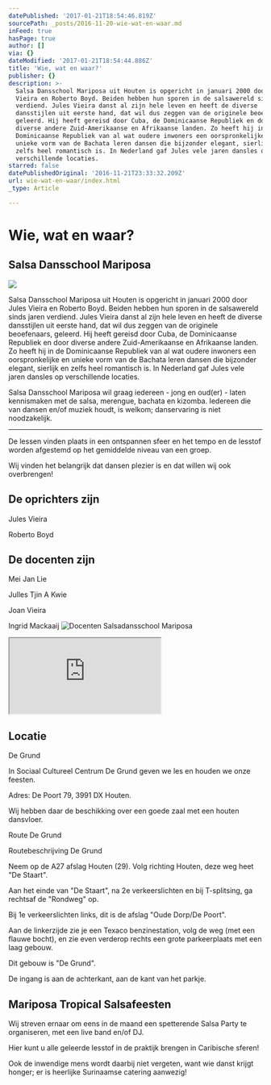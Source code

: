 ```yaml
---
datePublished: '2017-01-21T18:54:46.819Z'
sourcePath: _posts/2016-11-20-wie-wat-en-waar.md
inFeed: true
hasPage: true
author: []
via: {}
dateModified: '2017-01-21T18:54:44.886Z'
title: 'Wie, wat en waar?'
publisher: {}
description: >-
  Salsa Dansschool Mariposa uit Houten is opgericht in januari 2000 door Jules
  Vieira en Roberto Boyd. Beiden hebben hun sporen in de salsawereld sinds jaren
  verdiend. Jules Vieira danst al zijn hele leven en heeft de diverse
  dansstijlen uit eerste hand, dat wil dus zeggen van de originele beoefenaars,
  geleerd. Hij heeft gereisd door Cuba, de Dominicaanse Republiek en door
  diverse andere Zuid-Amerikaanse en Afrikaanse landen. Zo heeft hij in de
  Dominicaanse Republiek van al wat oudere inwoners een oorspronkelijke en
  unieke vorm van de Bachata leren dansen die bijzonder elegant, sierlijk en
  zelfs heel romantisch is. In Nederland gaf Jules vele jaren dansles op
  verschillende locaties.
starred: false
datePublishedOriginal: '2016-11-21T23:33:32.209Z'
url: wie-wat-en-waar/index.html
_type: Article

---
```

# Wie, wat en waar?

## Salsa Dansschool Mariposa
![](https://the-grid-user-content.s3-us-west-2.amazonaws.com/0ea8c224-dada-43fe-bc62-bc42ebbe6b9a.jpg)

Salsa Dansschool Mariposa uit Houten is opgericht in januari 2000 door Jules Vieira en Roberto Boyd. Beiden hebben hun sporen in de salsawereld sinds jaren verdiend. Jules Vieira danst al zijn hele leven en heeft de diverse dansstijlen uit eerste hand, dat wil dus zeggen van de originele beoefenaars, geleerd. Hij heeft gereisd door Cuba, de Dominicaanse Republiek en door diverse andere Zuid-Amerikaanse en Afrikaanse landen. Zo heeft hij in de Dominicaanse Republiek van al wat oudere inwoners een oorspronkelijke en unieke vorm van de Bachata leren dansen die bijzonder elegant, sierlijk en zelfs heel romantisch is. In Nederland gaf Jules vele jaren dansles op verschillende locaties.

Salsa Dansschool Mariposa wil graag iedereen - jong en oud(er) - laten kennismaken met de salsa, merengue, bachata en kizomba. Iedereen die van dansen en/of muziek houdt, is welkom; danservaring is niet noodzakelijk.

---

De lessen vinden plaats in een ontspannen sfeer en het tempo en de lesstof worden afgestemd op het gemiddelde niveau van een groep.

Wij vinden het belangrijk dat dansen plezier is en dat willen wij ook overbrengen!

## De oprichters zijn

Jules Vieira

Roberto Boyd

## De docenten zijn

Mei Jan Lie

Julles Tjin A Kwie

Joan Vieira

Ingrid Mackaaij
![Docenten Salsadansschool Mariposa](https://the-grid-user-content.s3-us-west-2.amazonaws.com/6bfddabe-8b44-4610-8a43-ad05ecb1df60.jpg)

<iframe src="https://the-grid.github.io/ed-location/?latitude=20&amp;longitude=-35&amp;zoom=16&amp;address=De%20Grund%2C%20De%20Poort%2077%20-79%2C%20Houten%2C%203991%20Utrecht%2C%20Netherlands" style=""></iframe>

## Locatie

De Grund

In Sociaal Cultureel Centrum De Grund geven we les en houden we onze feesten.

Adres: De Poort 79, 3991 DX Houten.

Wij hebben daar de beschikking over een goede zaal met een houten dansvloer.

Route De Grund

Routebeschrijving De Grund

Neem op de A27 afslag Houten (29). Volg richting Houten, deze weg heet "De Staart".

Aan het einde van "De Staart", na 2e verkeerslichten en bij T-splitsing, ga rechtsaf de "Rondweg" op.

Bij 1e verkeerslichten links, dit is de afslag "Oude Dorp/De Poort".

Aan de linkerzijde zie je een Texaco benzinestation, volg de weg (met een flauwe bocht), en zie even verderop rechts een grote parkeerplaats met een laag gebouw.

Dit gebouw is "De Grund".

De ingang is aan de achterkant, aan de kant van het parkje.

## Mariposa Tropical Salsafeesten

Wij streven ernaar om eens in de maand een spetterende Salsa Party te organiseren, met een live band en/of DJ.

Hier kunt u alle geleerde lesstof in de praktijk brengen in Caribische sferen!

Ook de inwendige mens wordt daarbij niet vergeten, want wie danst krijgt honger; er is heerlijke Surinaamse catering aanwezig!